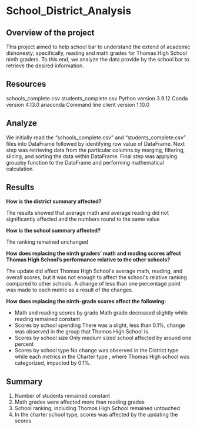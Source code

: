 # School_District_Analysis
## Overview of the project
This project aimed to help school bar to understand the  extend of  academic dishonesty; specifically, reading and math grades for Thomas High School ninth graders. To this end, we analyze the data provide by the school bar to retrieve the desired information.

## Resources
schools_complete.csv
students_complete.csv
Python version 3.9.12
Conda version 4.13.0
anaconda Command line client version 1.10.0

## Analyze
We initially read the “schools_complete.csv” and “students_complete.csv” files into DataFrame followed by identifying row value of DataFrame. Next step was retrieving data from the particular columns by merging, filtering, slicing, and sorting the data within DataFrame. Final step was applying groupby function to the DataFrame and performing mathematical calculation.
## Results

**How is the district summary affected?**

The results showed that average math and average reading did not significantly affected and the numbers round to the same value

**How is the school summary affected?**

The ranking remained unchanged 

**How does replacing the ninth graders’ math and reading scores affect Thomas High School’s 
performance relative to the other schools?**

The update did affect Thomas High School's average math, reading, and overall scores, but it was not enough to affect the school's relative ranking compared to other schools. A change of less than one percentage point was made to each metric as a result of the changes.

**How does replacing the ninth-grade scores affect the following:**
- Math and reading scores by grade
Math grade decreased slightly while reading remained constant
- Scores by school spending
There was a slight, less than 0.1%, change was observed in the group that Thomos High School is.
- Scores by school size
Only medium sized school affected by around one percent
- Scores by school type
No change was observed in the District type while each metrics in the Charter type , where Thomas High school was categorized, impacted by 0.1%.
## Summary 

1. Number of students remained constant
2. Math grades were affected more than reading grades
3. School ranking, including Thomos High School remained untouched 
4. In the charter school type, scores was affected by the updating the scores
